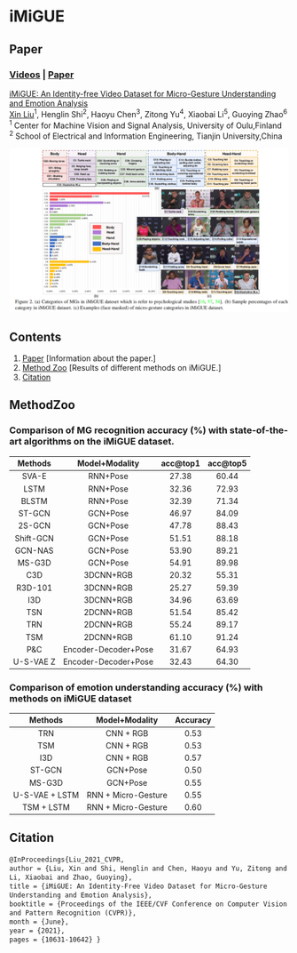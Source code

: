 # iMiGUE

## Paper
### [Videos](link.xlsx) | [Paper](https://openaccess.thecvf.com/content/CVPR2021/papers/Liu_iMiGUE_An_Identity-Free_Video_Dataset_for_Micro-Gesture_Understanding_and_Emotion_CVPR_2021_paper.pdf)
[iMiGUE: An Identity-free Video Dataset for Micro-Gesture Understanding and Emotion Analysis](https://sdolivia.github.io/FineGym/) <br>
 [Xin Liu](http://seea.tju.edu.cn/info/1015/2158.htm)<sup>1</sup>,
 Henglin Shi<sup>2</sup>,
 Haoyu Chen<sup>3</sup>,
 Zitong Yu<sup>4</sup>,
 Xiaobai Li<sup>5</sup>,
 Guoying Zhao<sup>6</sup> <br>
 <sup>1</sup> Center for Machine Vision and Signal Analysis, University of Oulu,Finland <br>
 <sup>2</sup> School of Electrical and Information Engineering, Tianjin University,China

<div align="center">
    <img src="pictures/Fig2.png">
</div>

## Contents
1. [Paper](#Paper) [Information about the paper.]
2. [Method Zoo](#MethodZoo) [Results of different methods on iMiGUE.]
3. [Citation](#Citation)


## MethodZoo
### Comparison of MG recognition accuracy (%) with state-of-the-art algorithms on the iMiGUE dataset.

<center>
  
| Methods | Model+Modality | acc@top1 | acc@top5 |
| :-----: | :-----: | :------: | :------: |
| SVA-E | RNN+Pose | 27.38 | 60.44 |
| LSTM | RNN+Pose | 32.36 | 72.93 |
| BLSTM | RNN+Pose | 32.39 | 71.34 |
| ST-GCN| GCN+Pose | 46.97 | 84.09 |
| 2S-GCN | GCN+Pose | 47.78 | 88.43 |
| Shift-GCN | GCN+Pose | 51.51 | 88.18 |
| GCN-NAS | GCN+Pose | 53.90 | 89.21 |
| MS-G3D | GCN+Pose | 54.91 | 89.98 |
| C3D | 3DCNN+RGB | 20.32 | 55.31 |
| R3D-101 | 3DCNN+RGB | 25.27 | 59.39 |
| I3D | 3DCNN+RGB | 34.96 | 63.69 |
| TSN | 2DCNN+RGB | 51.54 | 85.42 |
| TRN | 2DCNN+RGB | 55.24 | 89.17 |
| TSM | 2DCNN+RGB | 61.10 | 91.24 |
| P&C | Encoder-Decoder+Pose | 31.67 | 64.93 |
| U-S-VAE Z |Encoder-Decoder+Pose| 32.43 | 64.30 |

</center>

### Comparison of emotion understanding accuracy (%) with methods on iMiGUE dataset

<center>

| Methods | Model+Modality | Accuracy |
| :-----: | :-----: | :------: |
| TRN | CNN + RGB | 0.53 |
| TSM | CNN + RGB | 0.53 |
| I3D | CNN + RGB | 0.57 |
| ST-GCN| GCN+Pose | 0.50 |
| MS-G3D | GCN+Pose | 0.55 |
| U-S-VAE + LSTM | RNN + Micro-Gesture | 0.55 |
| TSM + LSTM | RNN + Micro-Gesture | 0.60 |
</center>

## Citation
```
@InProceedings{Liu_2021_CVPR, 
author = {Liu, Xin and Shi, Henglin and Chen, Haoyu and Yu, Zitong and Li, Xiaobai and Zhao, Guoying}, 
title = {iMiGUE: An Identity-Free Video Dataset for Micro-Gesture Understanding and Emotion Analysis}, 
booktitle = {Proceedings of the IEEE/CVF Conference on Computer Vision and Pattern Recognition (CVPR)}, 
month = {June}, 
year = {2021}, 
pages = {10631-10642} }
